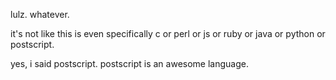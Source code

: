 lulz. whatever.

it's not like this is even specifically c or perl or js or ruby or java or python or postscript.

yes, i said postscript. postscript is an awesome language.
